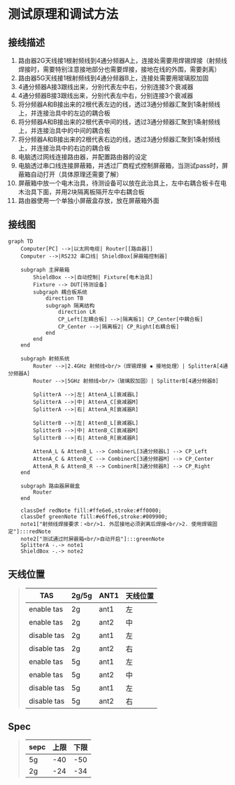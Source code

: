# 测试原理和调试方法

## 接线描述

1. 路由器2G天线接1根射频线到4通分频器A上，连接处需要用焊锡焊接（射频线焊接时，需要特别注意接地部分也需要焊接，接地在线的外围，需要剥离）
2. 路由器5G天线接1根射频线到4通分频器B上，连接处需要用玻璃胶加固
3. 4通分频器A接3跟线出来，分别代表左中右，分别连接3个衰减器
4. 4通分频器B接3跟线出来，分别代表左中右，分别连接3个衰减器
5. 将分频器A和B接出来的2根代表左边的线，透过3通分频器汇聚到1条射频线上，并连接治具中的左边的耦合板
6. 将分频器A和B接出来的2根代表中间的线，透过3通分频器汇聚到1条射频线上，并连接治具中的中间的耦合板
7. 将分频器A和B接出来的2根代表右边的线，透过3通分频器汇聚到1条射频线上，并连接治具中的右边的耦合板
8. 电脑透过网线连接路由器，并配置路由器的设定
9. 电脑透过串口线连接屏蔽箱，并透过厂商程式控制屏蔽箱，当测试pass时，屏蔽箱自动打开（具体原理还需要了解）
10. 屏蔽箱中放一个电木治具，待测设备可以放在此治具上，左中右耦合板卡在电木治具下面，并用2块隔离板隔开左中右耦合板
11. 路由器使用一个单独小屏蔽盒存放，放在屏蔽箱外面

## 接线图
```mermaid
graph TD
    Computer[PC] -->|以太网电缆| Router[[路由器]]
    Computer -->|RS232 串口线| ShieldBox[屏蔽箱控制器]
    
    subgraph 主屏蔽箱
        ShieldBox -->|自动控制| Fixture[电木治具]
        Fixture --> DUT[待测设备]
        subgraph 耦合板系统
            direction TB
            subgraph 隔离结构
                direction LR
                CP_Left[左耦合板] -->|隔离板1| CP_Center[中耦合板]
                CP_Center -->|隔离板2| CP_Right[右耦合板]
            end
        end
    end

    subgraph 射频系统
        Router -->|2.4GHz 射频线<br/>（焊锡焊接 ▪ 接地处理）| SplitterA[4通分频器A]
        Router -->|5GHz 射频线<br/>（玻璃胶加固）| SplitterB[4通分频器B]
        
        SplitterA -->|左| AttenA_L[衰减器L]
        SplitterA -->|中| AttenA_C[衰减器M]
        SplitterA -->|右| AttenA_R[衰减器R]
        
        SplitterB -->|左| AttenB_L[衰减器L]
        SplitterB -->|中| AttenB_C[衰减器M]
        SplitterB -->|右| AttenB_R[衰减器R]
        
        AttenA_L & AttenB_L --> CombinerL[3通分频器L] --> CP_Left
        AttenA_C & AttenB_C --> CombinerC[3通分频器M] --> CP_Center
        AttenA_R & AttenB_R --> CombinerR[3通分频器R] --> CP_Right
    end

    subgraph 路由器屏蔽盒
        Router
    end
    
    classDef redNote fill:#ffe6e6,stroke:#ff0000;
    classDef greenNote fill:#e6ffe6,stroke:#009900;
    note1["射频线焊接要求：<br/>1. 外层接地必须剥离后焊接<br/>2. 使用焊锡固定"]:::redNote
    note2["测试通过时屏蔽箱<br/>自动开启"]:::greenNote
    SplitterA -.-> note1
    ShieldBox -.-> note2
```

## 天线位置
> |TAS|2g/5g|ANT1|天线位置|
> |--|--|--|--|
> |enable tas|2g|ant1|左|
> |enable tas|2g|ant2|中|
> |disable tas|2g|ant1|左|
> |disable tas|2g|ant2|右|
> |enable tas|5g|ant1|左|
> |enable tas|5g|ant2|中|
> |disable tas|5g|ant1|左|
> |disable tas|5g|ant2|右|

## Spec
> |sepc|上限|下限|
> |--|--|--|
> |5g|-40|-50|
> |2g|-24|-34|